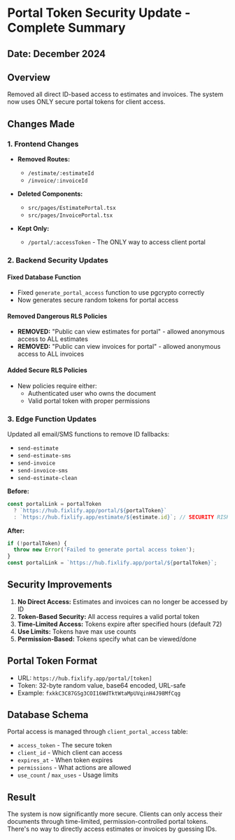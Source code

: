 # Portal Token Security Update - Complete Summary

## Date: December 2024

## Overview
Removed all direct ID-based access to estimates and invoices. The system now uses ONLY secure portal tokens for client access.

## Changes Made

### 1. Frontend Changes
- **Removed Routes:**
  - `/estimate/:estimateId` 
  - `/invoice/:invoiceId`
  
- **Deleted Components:**
  - `src/pages/EstimatePortal.tsx`
  - `src/pages/InvoicePortal.tsx`

- **Kept Only:**
  - `/portal/:accessToken` - The ONLY way to access client portal

### 2. Backend Security Updates

#### Fixed Database Function
- Fixed `generate_portal_access` function to use pgcrypto correctly
- Now generates secure random tokens for portal access

#### Removed Dangerous RLS Policies
- **REMOVED:** "Public can view estimates for portal" - allowed anonymous access to ALL estimates
- **REMOVED:** "Public can view invoices for portal" - allowed anonymous access to ALL invoices

#### Added Secure RLS Policies
- New policies require either:
  - Authenticated user who owns the document
  - Valid portal token with proper permissions

### 3. Edge Function Updates
Updated all email/SMS functions to remove ID fallbacks:
- `send-estimate`
- `send-estimate-sms`
- `send-invoice`
- `send-invoice-sms`
- `send-estimate-clean`

**Before:**
```typescript
const portalLink = portalToken 
  ? `https://hub.fixlify.app/portal/${portalToken}`
  : `https://hub.fixlify.app/estimate/${estimate.id}`; // SECURITY RISK!
```

**After:**
```typescript
if (!portalToken) {
  throw new Error('Failed to generate portal access token');
}
const portalLink = `https://hub.fixlify.app/portal/${portalToken}`;
```

## Security Improvements

1. **No Direct Access:** Estimates and invoices can no longer be accessed by ID
2. **Token-Based Security:** All access requires a valid portal token
3. **Time-Limited Access:** Tokens expire after specified hours (default 72)
4. **Use Limits:** Tokens have max use counts
5. **Permission-Based:** Tokens specify what can be viewed/done

## Portal Token Format
- URL: `https://hub.fixlify.app/portal/[token]`
- Token: 32-byte random value, base64 encoded, URL-safe
- Example: `fxkkC3C87GSg3COI16WdTktWtaMpUVqinH4J98MfCqg`

## Database Schema
Portal access is managed through `client_portal_access` table:
- `access_token` - The secure token
- `client_id` - Which client can access
- `expires_at` - When token expires
- `permissions` - What actions are allowed
- `use_count` / `max_uses` - Usage limits

## Result
The system is now significantly more secure. Clients can only access their documents through time-limited, permission-controlled portal tokens. There's no way to directly access estimates or invoices by guessing IDs.
